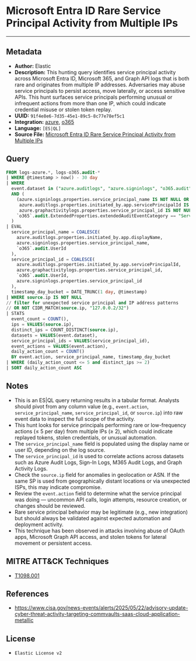 # Microsoft Entra ID Rare Service Principal Activity from Multiple IPs

---

## Metadata

- **Author:** Elastic
- **Description:** This hunting query identifies service principal activity across Microsoft Entra ID, Microsoft 365, and Graph API logs that is both rare and originates from multiple IP addresses. Adversaries may abuse service principals to persist access, move laterally, or access sensitive APIs. This hunt surfaces service principals performing unusual or infrequent actions from more than one IP, which could indicate credential misuse or stolen token replay.
- **UUID:** `91f4e8e6-7d35-45e1-89c5-8c77e78ef5c1`
- **Integration:** [azure](https://docs.elastic.co/integrations/azure), [o365](https://docs.elastic.co/integrations/o365)
- **Language:** `[ES|QL]`
- **Source File:** [Microsoft Entra ID Rare Service Principal Activity from Multiple IPs](../queries/entra_rare_actions_by_service_principal.toml)

## Query

```sql
FROM logs-azure.*, logs-o365.audit-*
| WHERE @timestamp > now() - 30 day
| WHERE
  event.dataset in ("azure.auditlogs", "azure.signinlogs", "o365.audit", "azure.graphactivitylogs")
  AND (
    (azure.signinlogs.properties.service_principal_name IS NOT NULL OR
     azure.auditlogs.properties.initiated_by.app.servicePrincipalId IS NOT NULL OR
     azure.graphactivitylogs.properties.service_principal_id IS NOT NULL) OR
    `o365`.audit.ExtendedProperties.extendedAuditEventCategory == "ServicePrincipal"
  )
| EVAL
  service_principal_name = COALESCE(
    azure.auditlogs.properties.initiated_by.app.displayName,
    azure.signinlogs.properties.service_principal_name,
    `o365`.audit.UserId
  ),
  service_principal_id = COALESCE(
    azure.auditlogs.properties.initiated_by.app.servicePrincipalId,
    azure.graphactivitylogs.properties.service_principal_id,
    `o365`.audit.UserId,
    azure.signinlogs.properties.service_principal_id
  ),
  timestamp_day_bucket = DATE_TRUNC(1 day, @timestamp)
| WHERE source.ip IS NOT NULL
// filter for unexpected service principal and IP address patterns
// OR NOT CIDR_MATCH(source.ip, "127.0.0.2/32")
| STATS
  event_count = COUNT(),
  ips = VALUES(source.ip),
  distinct_ips = COUNT_DISTINCT(source.ip),
  datasets = VALUES(event.dataset),
  service_principal_ids = VALUES(service_principal_id),
  event_actions = VALUES(event.action),
  daily_action_count = COUNT()
  BY event.action, service_principal_name, timestamp_day_bucket
| WHERE (daily_action_count <= 5 and distinct_ips >= 2)
| SORT daily_action_count ASC
```

## Notes

- This is an ES|QL query returning results in a tabular format. Analysts should pivot from any column value (e.g., `event.action`, `service_principal_name`, `service_principal_id`, or `source.ip`) into raw event data to inspect the full scope of the activity.
- This hunt looks for service principals performing rare or low-frequency actions (≤ 5 per day) from multiple IPs (≥ 2), which could indicate replayed tokens, stolen credentials, or unusual automation.
- The `service_principal_name` field is populated using the display name or user ID, depending on the log source.
- The `service_principal_id` is used to correlate actions across datasets such as Azure Audit Logs, Sign-In Logs, M365 Audit Logs, and Graph Activity Logs.
- Check the `source.ip` field for anomalies in geolocation or ASN. If the same SP is used from geographically distant locations or via unexpected ISPs, this may indicate compromise.
- Review the `event.action` field to determine what the service principal was doing — uncommon API calls, login attempts, resource creation, or changes should be reviewed.
- Rare service principal behavior may be legitimate (e.g., new integration) but should always be validated against expected automation and deployment activity.
- This technique has been observed in attacks involving abuse of OAuth apps, Microsoft Graph API access, and stolen tokens for lateral movement or persistent access.

## MITRE ATT&CK Techniques

- [T1098.001](https://attack.mitre.org/techniques/T1098/001)

## References

- https://www.cisa.gov/news-events/alerts/2025/05/22/advisory-update-cyber-threat-activity-targeting-commvaults-saas-cloud-application-metallic

## License

- `Elastic License v2`
